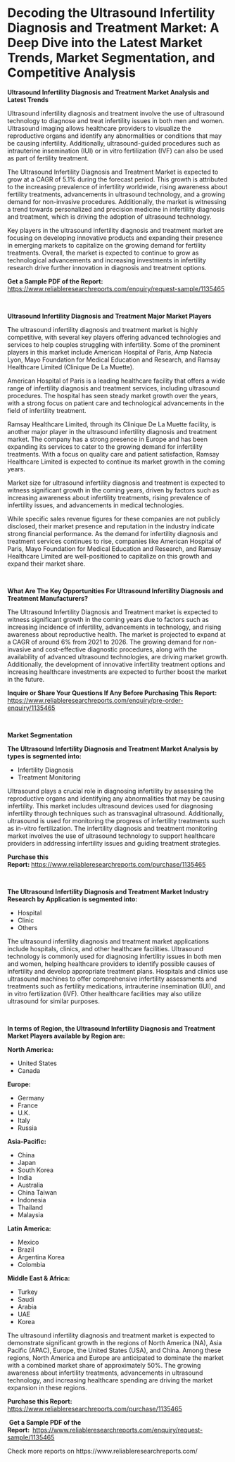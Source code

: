<p><h1>Decoding the Ultrasound Infertility Diagnosis and Treatment Market: A Deep Dive into the Latest Market Trends, Market Segmentation, and Competitive Analysis</h1></p><p><strong>Ultrasound Infertility Diagnosis and Treatment Market Analysis and Latest Trends</strong></p>
<p><p>Ultrasound infertility diagnosis and treatment involve the use of ultrasound technology to diagnose and treat infertility issues in both men and women. Ultrasound imaging allows healthcare providers to visualize the reproductive organs and identify any abnormalities or conditions that may be causing infertility. Additionally, ultrasound-guided procedures such as intrauterine insemination (IUI) or in vitro fertilization (IVF) can also be used as part of fertility treatment.</p><p>The Ultrasound Infertility Diagnosis and Treatment Market is expected to grow at a CAGR of 5.1% during the forecast period. This growth is attributed to the increasing prevalence of infertility worldwide, rising awareness about fertility treatments, advancements in ultrasound technology, and a growing demand for non-invasive procedures. Additionally, the market is witnessing a trend towards personalized and precision medicine in infertility diagnosis and treatment, which is driving the adoption of ultrasound technology.</p><p>Key players in the ultrasound infertility diagnosis and treatment market are focusing on developing innovative products and expanding their presence in emerging markets to capitalize on the growing demand for fertility treatments. Overall, the market is expected to continue to grow as technological advancements and increasing investments in infertility research drive further innovation in diagnosis and treatment options.</p></p>
<p><strong>Get a Sample PDF of the Report:&nbsp;</strong> <a href="https://www.reliableresearchreports.com/enquiry/request-sample/1135465">https://www.reliableresearchreports.com/enquiry/request-sample/1135465</a></p>
<p>&nbsp;</p>
<p><strong>Ultrasound Infertility Diagnosis and Treatment Major Market Players</strong></p>
<p><p>The ultrasound infertility diagnosis and treatment market is highly competitive, with several key players offering advanced technologies and services to help couples struggling with infertility. Some of the prominent players in this market include American Hospital of Paris, Amp Natecia Lyon, Mayo Foundation for Medical Education and Research, and Ramsay Healthcare Limited (Clinique De La Muette).</p><p>American Hospital of Paris is a leading healthcare facility that offers a wide range of infertility diagnosis and treatment services, including ultrasound procedures. The hospital has seen steady market growth over the years, with a strong focus on patient care and technological advancements in the field of infertility treatment.</p><p>Ramsay Healthcare Limited, through its Clinique De La Muette facility, is another major player in the ultrasound infertility diagnosis and treatment market. The company has a strong presence in Europe and has been expanding its services to cater to the growing demand for infertility treatments. With a focus on quality care and patient satisfaction, Ramsay Healthcare Limited is expected to continue its market growth in the coming years.</p><p>Market size for ultrasound infertility diagnosis and treatment is expected to witness significant growth in the coming years, driven by factors such as increasing awareness about infertility treatments, rising prevalence of infertility issues, and advancements in medical technologies.</p><p>While specific sales revenue figures for these companies are not publicly disclosed, their market presence and reputation in the industry indicate strong financial performance. As the demand for infertility diagnosis and treatment services continues to rise, companies like American Hospital of Paris, Mayo Foundation for Medical Education and Research, and Ramsay Healthcare Limited are well-positioned to capitalize on this growth and expand their market share.</p></p>
<p>&nbsp;</p>
<p><strong>What Are The Key Opportunities For Ultrasound Infertility Diagnosis and Treatment Manufacturers?</strong></p>
<p><p>The Ultrasound Infertility Diagnosis and Treatment market is expected to witness significant growth in the coming years due to factors such as increasing incidence of infertility, advancements in technology, and rising awareness about reproductive health. The market is projected to expand at a CAGR of around 6% from 2021 to 2026. The growing demand for non-invasive and cost-effective diagnostic procedures, along with the availability of advanced ultrasound technologies, are driving market growth. Additionally, the development of innovative infertility treatment options and increasing healthcare investments are expected to further boost the market in the future.</p></p>
<p><strong>Inquire or Share Your Questions If Any Before Purchasing This Report:</strong> <a href="https://www.reliableresearchreports.com/enquiry/pre-order-enquiry/1135465">https://www.reliableresearchreports.com/enquiry/pre-order-enquiry/1135465</a></p>
<p>&nbsp;</p>
<p><strong>Market Segmentation</strong></p>
<p><strong>The Ultrasound Infertility Diagnosis and Treatment Market Analysis by types is segmented into:</strong></p>
<p><ul><li>Infertility Diagnosis</li><li>Treatment Monitoring</li></ul></p>
<p><p>Ultrasound plays a crucial role in diagnosing infertility by assessing the reproductive organs and identifying any abnormalities that may be causing infertility. This market includes ultrasound devices used for diagnosing infertility through techniques such as transvaginal ultrasound. Additionally, ultrasound is used for monitoring the progress of infertility treatments such as in-vitro fertilization. The infertility diagnosis and treatment monitoring market involves the use of ultrasound technology to support healthcare providers in addressing infertility issues and guiding treatment strategies.</p></p>
<p><strong>Purchase this Report:&nbsp;</strong><a href="https://www.reliableresearchreports.com/purchase/1135465">https://www.reliableresearchreports.com/purchase/1135465</a></p>
<p>&nbsp;</p>
<p><strong>The Ultrasound Infertility Diagnosis and Treatment Market Industry Research by Application is segmented into:</strong></p>
<p><ul><li>Hospital</li><li>Clinic</li><li>Others</li></ul></p>
<p><p>The ultrasound infertility diagnosis and treatment market applications include hospitals, clinics, and other healthcare facilities. Ultrasound technology is commonly used for diagnosing infertility issues in both men and women, helping healthcare providers to identify possible causes of infertility and develop appropriate treatment plans. Hospitals and clinics use ultrasound machines to offer comprehensive infertility assessments and treatments such as fertility medications, intrauterine insemination (IUI), and in vitro fertilization (IVF). Other healthcare facilities may also utilize ultrasound for similar purposes.</p></p>
<p>&nbsp;</p>
<p><strong>In terms of Region, the Ultrasound Infertility Diagnosis and Treatment Market Players available by Region are:</strong></p>
<p>
    <p> <strong> North America: </strong>
        <ul>
            <li>United States</li>
            <li>Canada</li>
        </ul>
        </p> 
    <p> <strong> Europe: </strong>
        <ul>
            <li>Germany</li>
            <li>France</li>
            <li>U.K.</li>
            <li>Italy</li>
            <li>Russia</li>
        </ul>
        </p> 
    <p> <strong> Asia-Pacific: </strong>
        <ul>
            <li>China</li>
            <li>Japan</li>
            <li>South Korea</li>
            <li>India</li>
            <li>Australia</li>
            <li>China Taiwan</li>
            <li>Indonesia</li>
            <li>Thailand</li>
            <li>Malaysia</li>
        </ul>
        </p> 
    <p> <strong> Latin America: </strong>
        <ul>
            <li>Mexico</li>
            <li>Brazil</li>
            <li>Argentina Korea</li>
            <li>Colombia</li>
        </ul>
        </p> 
    <p> <strong> Middle East & Africa: </strong>
        <ul>
            <li>Turkey</li>
            <li>Saudi</li>
            <li>Arabia</li>
            <li>UAE</li>
            <li>Korea</li>
        </ul>
    </p>
    </p>
<p><p>The ultrasound infertility diagnosis and treatment market is expected to demonstrate significant growth in the regions of North America (NA), Asia Pacific (APAC), Europe, the United States (USA), and China. Among these regions, North America and Europe are anticipated to dominate the market with a combined market share of approximately 50%. The growing awareness about infertility treatments, advancements in ultrasound technology, and increasing healthcare spending are driving the market expansion in these regions.</p></p>
<p><strong>Purchase this Report: </strong><a href="https://www.reliableresearchreports.com/purchase/1135465">https://www.reliableresearchreports.com/purchase/1135465</a></p>
<p>&nbsp;<strong>Get a Sample PDF of the Report:&nbsp;&nbsp;</strong><a href="https://www.reliableresearchreports.com/enquiry/request-sample/1135465">https://www.reliableresearchreports.com/enquiry/request-sample/1135465</a></p>
<p><strong></strong></p>
<p>Check more reports on https://www.reliableresearchreports.com/</p>